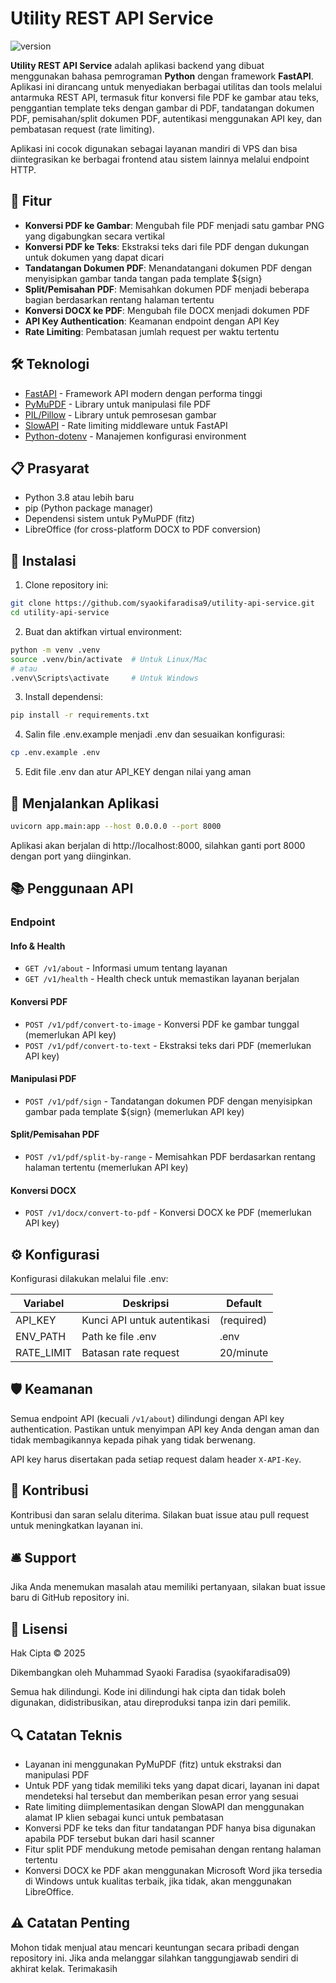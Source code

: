 # Utility REST API Service

![version](https://img.shields.io/badge/version-1.3.0-blue)

**Utility REST API Service** adalah aplikasi backend yang dibuat menggunakan bahasa pemrograman **Python** dengan framework **FastAPI**. Aplikasi ini dirancang untuk menyediakan berbagai utilitas dan tools melalui antarmuka REST API, termasuk fitur konversi file PDF ke gambar atau teks, penggantian template teks dengan gambar di PDF, tandatangan dokumen PDF, pemisahan/split dokumen PDF, autentikasi menggunakan API key, dan pembatasan request (rate limiting).

Aplikasi ini cocok digunakan sebagai layanan mandiri di VPS dan bisa diintegrasikan ke berbagai frontend atau sistem lainnya melalui endpoint HTTP.

## 🚀 Fitur

- **Konversi PDF ke Gambar**: Mengubah file PDF menjadi satu gambar PNG yang digabungkan secara vertikal
- **Konversi PDF ke Teks**: Ekstraksi teks dari file PDF dengan dukungan untuk dokumen yang dapat dicari
- **Tandatangan Dokumen PDF**: Menandatangani dokumen PDF dengan menyisipkan gambar tanda tangan pada template ${sign}
- **Split/Pemisahan PDF**: Memisahkan dokumen PDF menjadi beberapa bagian berdasarkan rentang halaman tertentu
- **Konversi DOCX ke PDF**: Mengubah file DOCX menjadi dokumen PDF
- **API Key Authentication**: Keamanan endpoint dengan API Key
- **Rate Limiting**: Pembatasan jumlah request per waktu tertentu

## 🛠️ Teknologi

- [FastAPI](https://fastapi.tiangolo.com/) - Framework API modern dengan performa tinggi
- [PyMuPDF](https://pymupdf.readthedocs.io/) - Library untuk manipulasi file PDF
- [PIL/Pillow](https://pillow.readthedocs.io/) - Library untuk pemrosesan gambar
- [SlowAPI](https://github.com/laurentS/slowapi) - Rate limiting middleware untuk FastAPI
- [Python-dotenv](https://github.com/theskumar/python-dotenv) - Manajemen konfigurasi environment

## 📋 Prasyarat

- Python 3.8 atau lebih baru
- pip (Python package manager)
- Dependensi sistem untuk PyMuPDF (fitz)
- LibreOffice (for cross-platform DOCX to PDF conversion)

## 🔧 Instalasi

1. Clone repository ini:

```bash
git clone https://github.com/syaokifaradisa9/utility-api-service.git
cd utility-api-service
```

2. Buat dan aktifkan virtual environment:

```bash
python -m venv .venv
source .venv/bin/activate  # Untuk Linux/Mac
# atau
.venv\Scripts\activate     # Untuk Windows
```

3. Install dependensi:

```bash
pip install -r requirements.txt
```

4. Salin file .env.example menjadi .env dan sesuaikan konfigurasi:

```bash
cp .env.example .env
```

5. Edit file .env dan atur API_KEY dengan nilai yang aman

## 🚀 Menjalankan Aplikasi

```bash
uvicorn app.main:app --host 0.0.0.0 --port 8000
```

Aplikasi akan berjalan di http://localhost:8000, silahkan ganti port 8000 dengan port yang diinginkan.

## 📚 Penggunaan API

### Endpoint

#### Info & Health

- `GET /v1/about` - Informasi umum tentang layanan
- `GET /v1/health` - Health check untuk memastikan layanan berjalan

#### Konversi PDF

- `POST /v1/pdf/convert-to-image` - Konversi PDF ke gambar tunggal (memerlukan API key)
- `POST /v1/pdf/convert-to-text` - Ekstraksi teks dari PDF (memerlukan API key)

#### Manipulasi PDF

- `POST /v1/pdf/sign` - Tandatangan dokumen PDF dengan menyisipkan gambar pada template ${sign} (memerlukan API key)

#### Split/Pemisahan PDF

- `POST /v1/pdf/split-by-range` - Memisahkan PDF berdasarkan rentang halaman tertentu (memerlukan API key)

#### Konversi DOCX

- `POST /v1/docx/convert-to-pdf` - Konversi DOCX ke PDF (memerlukan API key)

## ⚙️ Konfigurasi

Konfigurasi dilakukan melalui file .env:

| Variabel   | Deskripsi                   | Default    |
| ---------- | --------------------------- | ---------- |
| API_KEY    | Kunci API untuk autentikasi | (required) |
| ENV_PATH   | Path ke file .env           | .env       |
| RATE_LIMIT | Batasan rate request        | 20/minute  |

## 🛡️ Keamanan

Semua endpoint API (kecuali `/v1/about`) dilindungi dengan API key authentication. Pastikan untuk menyimpan API key Anda dengan aman dan tidak membagikannya kepada pihak yang tidak berwenang.

API key harus disertakan pada setiap request dalam header `X-API-Key`.

## 📝 Kontribusi

Kontribusi dan saran selalu diterima. Silakan buat issue atau pull request untuk meningkatkan layanan ini.

## 🛎️ Support

Jika Anda menemukan masalah atau memiliki pertanyaan, silakan buat issue baru di GitHub repository ini.

## 📄 Lisensi

Hak Cipta © 2025

Dikembangkan oleh Muhammad Syaoki Faradisa (syaokifaradisa09)

Semua hak dilindungi. Kode ini dilindungi hak cipta dan tidak boleh digunakan, didistribusikan, atau direproduksi tanpa izin dari pemilik.

## 🔍 Catatan Teknis

- Layanan ini menggunakan PyMuPDF (fitz) untuk ekstraksi dan manipulasi PDF
- Untuk PDF yang tidak memiliki teks yang dapat dicari, layanan ini dapat mendeteksi hal tersebut dan memberikan pesan error yang sesuai
- Rate limiting diimplementasikan dengan SlowAPI dan menggunakan alamat IP klien sebagai kunci untuk pembatasan
- Konversi PDF ke teks dan fitur tandatangan PDF hanya bisa digunakan apabila PDF tersebut bukan dari hasil scanner
- Fitur split PDF mendukung metode pemisahan dengan rentang halaman tertentu
- Konversi DOCX ke PDF akan menggunakan Microsoft Word jika tersedia di Windows untuk kualitas terbaik, jika tidak, akan menggunakan LibreOffice.

## ⚠️ Catatan Penting

Mohon tidak menjual atau mencari keuntungan secara pribadi dengan repository ini. Jika anda melanggar silahkan tanggungjawab sendiri di akhirat kelak. Terimakasih
